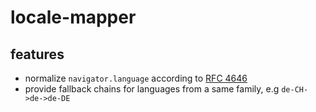 # locale-mapper

## features

* normalize `navigator.language` according to [RFC 4646](http://www.rfc-editor.org/rfc/rfc4646.txt)
* provide fallback chains for languages from a same family, e.g `de-CH->de->de-DE`
